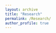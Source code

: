```yaml
---
layout: archive
title: "Research"
permalink: /Research/
author_profile: true
---
```

<table style="width:100%;border:0px;border-spacing:0px;border-collapse:separate;margin-right:auto;margin-left:auto;"><tbody>
</tbody></table>
<table style="width:100%;border:0px;border-spacing:0px;border-collapse:separate;margin-right:auto;margin-left:auto;"><tbody>
             <td style="padding:20px;width:30%;vertical-align:top">
               <br>
            </td>
            <td style="padding:20px;width:80%;vertical-align:middle">
  </td>
</tbody></table>

<br> <!-- New line --> 
<br> <!-- New line --> 
<br> <!-- New line --> 
